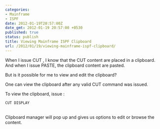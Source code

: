 ```yaml
---
categories:
- Mainframe
- ISPF
date: 2012-01-19T20:57:00Z
date_gmt: 2012-01-19 20:57:00 +0530
published: true
status: publish
title: Viewing Mainframe ISPF Clipboard
url: /2012/01/19/viewing-mainframe-ispf-clipboard/
---
```


When I issue CUT , I know that the CUT content are placed in a clipboard. And when I issue PASTE, the clipboard content are pasted.<br>

But is it possible for me to view and edit the clipboard?<br>

One can view the clipboard after any valid CUT command was issued.<br>

To view the clipboard, issue : 

```
CUT DISPLAY
```

<br>Clipboard manager will pop up and gives us options to edit or browse the content.
